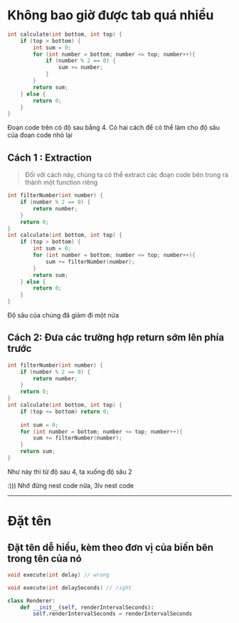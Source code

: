 # Không bao giờ được tab quá nhiều
```cpp
int calculate(int bottom, int top) {
	if (top > bottom) {
		int sum = 0;
		for (int number = bottom; number <= top; number++){
			if (number % 2 == 0) {
				sum += number;
			}
		}
		return sum;
	} else {
		return 0;
	}
}
```
Đoạn code trên có độ sau bằng 4. Có hai cách để có thể làm cho độ sâu của đoạn code nhỏ lại
## Cách 1 : Extraction
> Đối với cách này, chúng ta có thể extract các đoạn code bên trong ra thành một function riêng
```cpp
int filterNumber(int number) {
	if (number % 2 == 0) {
		return number;
	}
	return 0;
}
int calculate(int bottom, int top) {
	if (top > bottom) {
		int sum = 0;
		for (int number = bottom; number <= top; number++){
			sum += filterNumber(number);
		}
		return sum;
	} else {
		return 0;
	}
}
```
Độ sâu của chúng đã giảm đi một nửa
## Cách 2: Đưa các trường hợp return sớm lên phía trước
```cpp
int filterNumber(int number) {
	if (number % 2 == 0) {
		return number;
	}
	return 0;
}
int calculate(int bottom, int top) {
	if (top <= bottom) return 0;
	
	int sum = 0;
	for (int number = bottom; number <= top; number++){
		sum += filterNumber(number);
	}
	return sum;
}
```
Như này thì từ độ sau 4, ta xuống độ sâu 2

:))) Nhớ đừng nest code nữa, 3lv nest code 

---
# Đặt tên
## Đặt tên dễ hiểu, kèm theo đơn vị của biến bên trong tên của nó
```cpp
void execute(int delay) // wrong

void execute(int delaySeconds) // right
```

```python
class Renderer:
	def __init__(self, renderIntervalSeconds):
		self.renderIntervalSeconds = renderIntervalSeconds
```